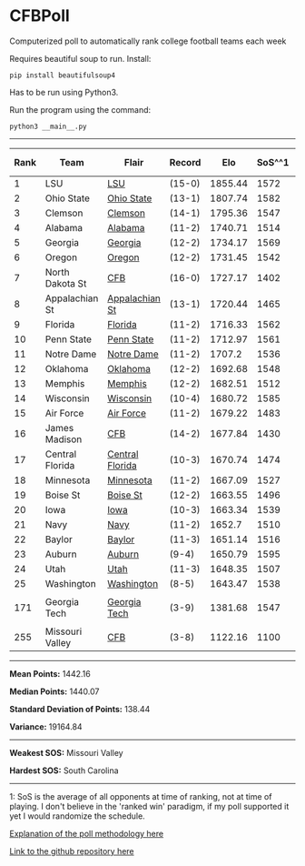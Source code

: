 # CFBPoll
Computerized poll to automatically rank college football teams each week

Requires beautiful soup to run. Install:

`pip install beautifulsoup4`

Has to be run using Python3.

Run the program using the command:

`python3 __main__.py`

---

|Rank|Team|Flair|Record|Elo|SoS^^1|SoS Rank|Change|
|---|---|---|---|---|---|---|---|
|1|LSU|[LSU](#f/lsu)|(15-0)|1855.44|1572|7|N/A|
|2|Ohio State|[Ohio State](#f/ohiostate)|(13-1)|1807.74|1582|4|N/A|
|3|Clemson|[Clemson](#f/clemson)|(14-1)|1795.36|1547|24|N/A|
|4|Alabama|[Alabama](#f/alabama)|(11-2)|1740.71|1514|66|N/A|
|5|Georgia|[Georgia](#f/georgia)|(12-2)|1734.17|1569|8|N/A|
|6|Oregon|[Oregon](#f/oregon)|(12-2)|1731.45|1542|33|N/A|
|7|North Dakota St|[CFB](#f/cfb)|(16-0)|1727.17|1402|157|N/A|
|8|Appalachian St|[Appalachian St](#f/appalachianstate)|(13-1)|1720.44|1465|111|N/A|
|9|Florida|[Florida](#f/florida)|(11-2)|1716.33|1562|10|N/A|
|10|Penn State|[Penn State](#f/pennstate)|(11-2)|1712.97|1561|12|N/A|
|11|Notre Dame|[Notre Dame](#f/notredame)|(11-2)|1707.2|1536|41|N/A|
|12|Oklahoma|[Oklahoma](#f/oklahoma)|(12-2)|1692.68|1548|23|N/A|
|13|Memphis|[Memphis](#f/memphis)|(12-2)|1682.51|1512|70|N/A|
|14|Wisconsin|[Wisconsin](#f/wisconsin)|(10-4)|1680.72|1585|3|N/A|
|15|Air Force|[Air Force](#f/airforce)|(11-2)|1679.22|1483|92|N/A|
|16|James Madison|[CFB](#f/cfb)|(14-2)|1677.84|1430|133|N/A|
|17|Central Florida|[Central Florida](#f/ucf)|(10-3)|1670.74|1474|100|N/A|
|18|Minnesota|[Minnesota](#f/minnesota)|(11-2)|1667.09|1527|49|N/A|
|19|Boise St|[Boise St](#f/boisestate)|(12-2)|1663.55|1496|83|N/A|
|20|Iowa|[Iowa](#f/iowa)|(10-3)|1663.34|1539|35|N/A|
|21|Navy|[Navy](#f/navy)|(11-2)|1652.7|1510|71|N/A|
|22|Baylor|[Baylor](#f/baylor)|(11-3)|1651.14|1516|63|N/A|
|23|Auburn|[Auburn](#f/auburn)|(9-4)|1650.79|1595|2|N/A|
|24|Utah|[Utah](#f/utah)|(11-3)|1648.35|1507|73|N/A|
|25|Washington|[Washington](#f/washington)|(8-5)|1643.47|1538|38|N/A|
||||||||
|171|Georgia Tech|[Georgia Tech](#f/georgiatech)|(3-9)|1381.68|1547|24|N/A|
||||||||
|255|Missouri Valley|[CFB](#f/cfb)|(3-8)|1122.16|1100|255|N/A|

---

**Mean Points:** 1442.16

**Median Points:** 1440.07

**Standard Deviation of Points:** 138.44

**Variance:** 19164.84

---

**Weakest SOS:** Missouri Valley

**Hardest SOS:** South Carolina

---

1: SoS is the average of all opponents at time of ranking, not at time of playing. I don't believe in the 'ranked win' paradigm, if my poll supported it yet I would randomize the schedule.

[Explanation of the poll methodology here](https://www.reddit.com/user/TehAlpacalypse/comments/dwfsfi/cfb_poll_30_oops/)

[Link to the github repository here](https://github.com/ChangedNameTo/CFBPoll)